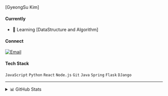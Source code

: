 [GyeongSu Kim]

#### Currently
- 🌱 Learning [DataStructure and Algorithm]

#### Connect
[![Email](https://img.shields.io/badge/-Email-D14836?style=flat&logo=gmail&logoColor=white)](rudtnrla20000@gmail.com)

#### Tech Stack
`JavaScript` `Python` `React` `Node.js` `Git` `Java` `Spring` `Flask` `DJango`

---

<details>
<summary>📊 GitHub Stats</summary>
<br>

![](https://github-readme-stats.vercel.app/api?username=YOUR_USERNAME&hide_border=true&show_icons=true&include_all_commits=true&count_private=true&theme=default&hide_title=true&hide=stars&line_height=24)

</details>
